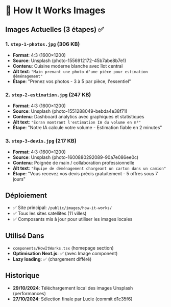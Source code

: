 # 🔄 How It Works Images

## Images Actuelles (3 étapes) ✅

### 1. `step-1-photos.jpg` (306 KB)
- **Format**: 4:3 (1600×1200)
- **Source**: Unsplash (photo-1556912172-45b7abe8b7e1)
- **Contenu**: Cuisine moderne blanche avec îlot central
- **Alt text**: `"Main prenant une photo d'une pièce pour estimation déménagement"`
- **Étape**: "Prenez vos photos - 3 à 5 par pièce, l'essentiel"

### 2. `step-2-estimation.jpg` (247 KB)
- **Format**: 4:3 (1600×1200)
- **Source**: Unsplash (photo-1551288049-bebda4e38f71)
- **Contenu**: Dashboard analytics avec graphiques et statistiques
- **Alt text**: `"Écran montrant l'estimation IA du volume en m³"`
- **Étape**: "Notre IA calcule votre volume - Estimation fiable en 2 minutes"

### 3. `step-3-devis.jpg` (217 KB)
- **Format**: 4:3 (1600×1200)
- **Source**: Unsplash (photo-1600880292089-90a7e086ee0c)
- **Contenu**: Poignée de main / collaboration professionnelle
- **Alt text**: `"Équipe de déménagement chargeant un carton dans un camion"`
- **Étape**: "Vous recevez vos devis précis gratuitement - 5 offres sous 7 jours"

## Déploiement
- ✅ Site principal: `/public/images/how-it-works/`
- ✅ Tous les sites satellites (11 villes)
- ✅ Composants mis à jour pour utiliser les images locales

## Utilisé Dans
- `components/HowItWorks.tsx` (homepage section)
- **Optimisation Next.js**: ✅ (avec Image component)
- **Lazy loading**: ✅ (chargement différé)

## Historique
- **29/10/2024**: Téléchargement local des images Unsplash (performances)
- **27/10/2024**: Sélection finale par Lucie (commit d1c35f6)

